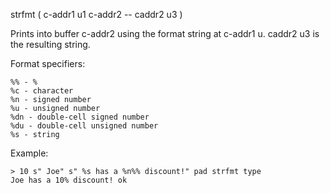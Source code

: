 strfmt ( c-addr1 u1 c-addr2 -- caddr2 u3 )

Prints into buffer c-addr2 using the format string at c-addr1 u.
caddr2 u3 is the resulting string.

Format specifiers:

    %% - %
    %c - character
    %n - signed number
    %u - unsigned number
    %dn - double-cell signed number
    %du - double-cell unsigned number
    %s - string

Example:

    > 10 s" Joe" s" %s has a %n%% discount!" pad strfmt type
    Joe has a 10% discount! ok
